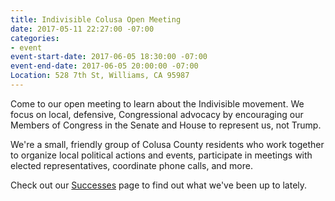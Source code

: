```yaml
---
title: Indivisible Colusa Open Meeting
date: 2017-05-11 22:27:00 -07:00
categories:
- event
event-start-date: 2017-06-05 18:30:00 -07:00
event-end-date: 2017-06-05 20:00:00 -07:00
Location: 528 7th St, Williams, CA 95987
---
```


Come to our open meeting to learn about the Indivisible movement. We focus on local, defensive, Congressional advocacy by encouraging our Members of Congress in the Senate and House to represent us, not Trump.

We're a small, friendly group of Colusa County residents who work together to organize local political actions and events, participate in meetings with elected representatives, coordinate phone calls, and more. 

Check out our [Successes](http://indivisiblecolusa.com/successes.html) page to find out what we've been up to lately. 